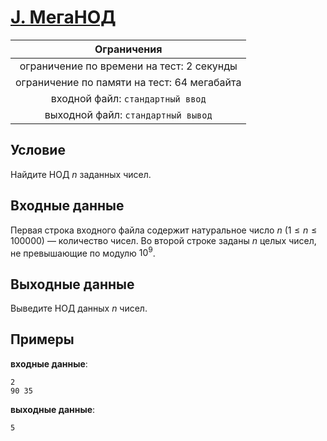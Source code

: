 # [J. МегаНОД](J.java)

| Ограничения                                 |
|:-------------------------------------------:|
| ограничение по времени на тест: 2 секунды   |
| ограничение по памяти на тест: 64 мегабайта |
| входной файл: `стандартный ввод`            |
| выходной файл: `стандартный вывод`          |

## Условие

Найдите НОД $n$ заданных чисел.

## Входные данные

Первая строка входного файла содержит натуральное число $n$ $(1 \leqslant n \leqslant 100000)$ — количество чисел. Во второй строке заданы $n$ целых чисел, не превышающие по модулю $10^9$.

## Выходные данные

Выведите НОД данных $n$ чисел.

## Примеры

**входные данные**:

```text
2
90 35
```

**выходные данные**:

```text
5
```
